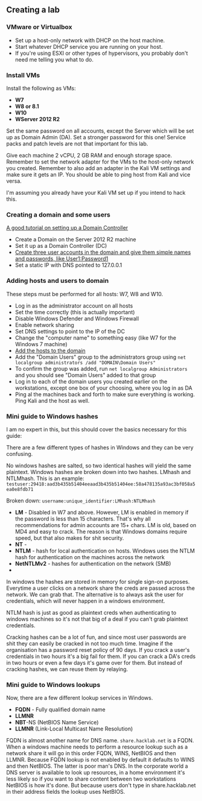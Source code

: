 ## Creating a lab

### VMware or Virtualbox
- Set up a host-only network with DHCP on the host machine.
- Start whatever DHCP service you are running on your host.
- If you're using ESXI or other types of hypervisors, you  probably don't need me telling you what to do.


### Install VMs

Install the following as VMs:

- **W7**
- **W8 or 8.1**
- **W10**
- **WServer 2012 R2**

Set the same password on all accounts, except the Server which will be set up as Domain Admin (DA). Set a stronger password for this one! Service packs and patch levels are not that important for this lab.

Give each machine 2 vCPU, 2 GB RAM and enough storage space. Remember to set the network adapter for the VMs to the host-only network you created. Remember to also add an adapter in the Kali VM settings and make sure it gets an IP. You should be able to ping host from Kali and vice versa.

I'm assuming you already have your Kali VM set up if you intend to hack this.


### Creating a domain and some users

[A good tutorial on setting up a Domain Controller](https://social.technet.microsoft.com/wiki/contents/articles/22622.building-your-first-domain-controller-on-2012-r2.aspx)


- Create a Domain on the Server 2012 R2 machine
- Set it up as a Domain Controller (DC)
- [Create three user accounts in the domain and give them simple names and passwords, like User1:Password1](https://msdn.microsoft.com/en-us/library/aa545262.aspx)
- Set a static IP with DNS pointed to 127.0.0.1



### Adding hosts and users to domain
These steps must be performed for all hosts: W7, W8 and W10.
- Log in as the administrator account on all hosts
- Set the time correctly (this is actually important)
- Disable Windows Defender and Windows Firewall
- Enable network sharing
- Set DNS settings to point to the IP of the DC
- Change the "computer name" to something easy (like W7 for the Windows 7 machine)
-  [Add the hosts to the domain]( https://technet.microsoft.com/en-us/library/bb456990.aspx)
- Add the "Domain Users" group to the administrators group using `net localgroup administrators /add "DOMAIN\Domain Users"`
- To confirm the group was added, run `net localgroup Administrators` and you should see "Domain Users" added to that group
- Log in to each of the domain users you created earlier on the workstations, except one box of your choosing, where you log in as DA
- Ping al the machines back and forth to make sure everything is working. Ping Kali and the host as well.

### Mini guide to Windows hashes
I am no expert in this, but this should cover the basics necessary for this guide:

There are a few different types of hashes in Windows and they can be very confusing.

No windows hashes are salted, so two identical hashes will yield the same plaintext. Windows hashes are broken down into two hashes. LMhash and NTLMhash. This is an example: `testuser:29418:aad3b435b51404eeaad3b435b51404ee:58a478135a93ac3bf058a5ea0e8fdb71`

Broken down:
`username:unique_identifier:LMhash:NTLMhash`

- **LM** - Disabled in W7 and above. However, LM is enabled in memory if the password is less than 15 characters. That's why all recommendations for admin accounts are 15+ chars. LM is old, based on MD4 and easy to crack. The reason is that Windows domains require speed, but that also makes for shit security.
- **NT** -
- **NTLM** - hash for local authentication on hosts. Windows uses the NTLM hash for authentication on the machines across the network
- **NetNTLMv2** - hashes for authentication on the network (SMB)
-


In windows the hashes are stored in memory for single sign-on purposes. Everytime a user clicks on a  network share the creds are passed across the network. We can grab that. The alternative is to always ask the user for credentials, which will never happen in a windows environment.

NTLM hash is just as good as plaintext creds when authenticating to windows machines so it's not that big of a deal if you can't grab plaintext credentials.

Cracking hashes can be a lot of fun, and since most user passwords are shit they can easily be cracked in not too much time. Imagine if the organisation has a password reset policy of 90 days. If you crack a user's credentials in two hours it's a big fail for them. If you can crack a DA's creds in two hours or even a few days it's game over for them. But instead of cracking hashes, we can reuse them by relaying.

### Mini guide to Windows lookups

Now, there are a few different lookup services in Windows.
- **FQDN** - Fully qualified domain name
- **LLMNR**
- **NBT**-NS (NetBIOS Name Service)
- **LLMNR** (Link-Local Multicast Name Resolution)

FQDN is almost another name for DNS name. `share.hacklab.net` is a FQDN.
When a windows machine needs to perform a resource lookup such as a network share it will go in this order FQDN, WINS, NetBIOS and then LLMNR.
Because FQDN lookup is not enabled by default it defaults to WINS and then NetBIOS. The latter is poor man's DNS. In the corporate world a DNS server is available to look up resources, in a home environment it's less likely so if you want to share content between two workstations NetBIOS is how it's done. But because users don't type in share.hacklab.net in their address fields the lookup uses NetBIOS.



